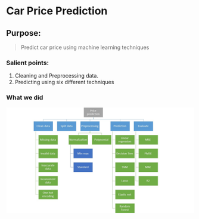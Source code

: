 # Car Price Prediction 

## Purpose: 
> Predict car price using machine learning techniques

### Salient points:
1. Cleaning and Preprocessing data.
2. Predicting using six different techniques

### What we did 

![What we did](https://github.com/omarabuhassan/Car_price_prediction/blob/main/what_we_did.JPG?raw=true)
